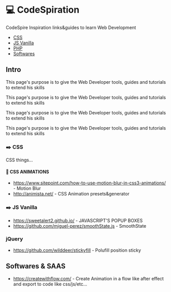 # :computer: CodeSpiration
CodeSpire Inspiration links&guides to learn Web Development

- [CSS](#css-section)
- [JS Vanilla](#js-vanilla-section)
- [PHP](#php-section)
- [Softwares](#softwares-section)


## Intro

This page's purpose is to give the Web Developer tools, guides and tutorials to extend his skills

This page's purpose is to give the Web Developer tools, guides and tutorials to extend his skills

This page's purpose is to give the Web Developer tools, guides and tutorials to extend his skills

This page's purpose is to give the Web Developer tools, guides and tutorials to extend his skills



### :black_nib: CSS

 
<a name="css-section"></a>
CSS things...


#### :milky_way: CSS ANIMATIONS

* https://www.sitepoint.com/how-to-use-motion-blur-in-css3-animations/ - Motion Blur
* http://animista.net/ - CSS Animation presets&generator


### :black_nib: JS Vanilla

 
<a name="js-vanilla-section"></a>

* https://sweetalert2.github.io/ - JAVASCRIPT'S POPUP BOXES
* https://github.com/miguel-perez/smoothState.js - SmoothState

### jQuery

* https://github.com/wilddeer/stickyfill - Polufill position sticky

## Softwares & SAAS

<a name="softwares-section"></a>

* https://createwithflow.com/ - Create Animation in a flow like after effect and export to code like css/js/etc...



